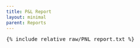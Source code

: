 ```yaml
---
title: P&L Report
layout: minimal
parent: Reports
---
```


<pre>
{% include_relative raw/PNL_report.txt %}
</pre>
